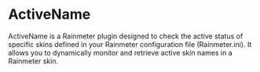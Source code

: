 # ActiveName
ActiveName is a Rainmeter plugin designed to check the active status of specific skins defined in your Rainmeter configuration file (Rainmeter.ini). It allows you to dynamically monitor and retrieve active skin names in a Rainmeter skin.
